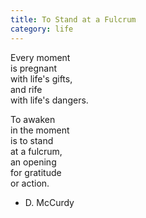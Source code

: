 ```yaml
---
title: To Stand at a Fulcrum
category: life
---
```


Every moment  
is pregnant  
with life's gifts,  
and rife  
with life's dangers.  
  
To awaken  
in the moment  
is to stand  
at a fulcrum,  
an opening  
for gratitude  
or action.  
  
- D. McCurdy  
  

